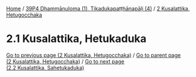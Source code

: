 
[Home](/) / [39P4 Dhammānuloma (1), Tikadukapaṭṭhānapāḷi (4)](...md) / [2 Kusalattika, Hetugocchaka](../39P4/2.md)

# 2.1 Kusalattika, Hetukaduka

[Go to previous page (2 Kusalattika, Hetugocchaka)](../39P4/2.md) / [Go to parent page (2 Kusalattika, Hetugocchaka)](../39P4/2.md) / [Go to next page (2.2 Kusalattika, Sahetukaduka)](2.2.md)


